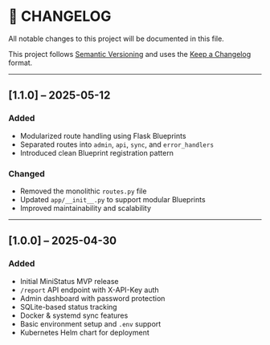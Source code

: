 # 📜 CHANGELOG

All notable changes to this project will be documented in this file.

This project follows [Semantic Versioning](https://semver.org/) and uses the [Keep a Changelog](https://keepachangelog.com/en/1.0.0/) format.

---

## [1.1.0] – 2025-05-12
### Added
- Modularized route handling using Flask Blueprints
- Separated routes into `admin`, `api`, `sync`, and `error_handlers`
- Introduced clean Blueprint registration pattern

### Changed
- Removed the monolithic `routes.py` file
- Updated `app/__init__.py` to support modular Blueprints
- Improved maintainability and scalability

---

## [1.0.0] – 2025-04-30
### Added
- Initial MiniStatus MVP release
- `/report` API endpoint with X-API-Key auth
- Admin dashboard with password protection
- SQLite-based status tracking
- Docker & systemd sync features
- Basic environment setup and `.env` support
- Kubernetes Helm chart for deployment

